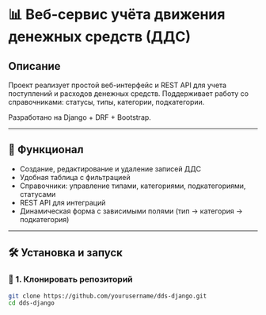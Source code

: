 # 📊 Веб-сервис учёта движения денежных средств (ДДС)

## Описание

Проект реализует простой веб-интерфейс и REST API для учета поступлений и расходов денежных средств. Поддерживает работу со справочниками: статусы, типы, категории, подкатегории. 

Разработано на Django + DRF + Bootstrap.

---

## 🚀 Функционал

- Создание, редактирование и удаление записей ДДС
- Удобная таблица с фильтрацией
- Справочники: управление типами, категориями, подкатегориями, статусами
- REST API для интеграций
- Динамическая форма с зависимыми полями (тип → категория → подкатегория)

---

## 🛠️ Установка и запуск

### 🔧 1. Клонировать репозиторий

```bash
git clone https://github.com/yourusername/dds-django.git
cd dds-django

